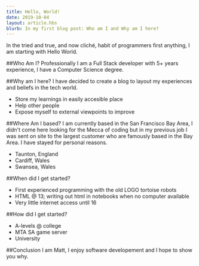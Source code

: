 ```yaml
---
title: Hello, World!
date: 2019-10-04
layout: article.hbs
blurb: In my first blog post: Who am I and Why am I here?
---
```

In the tried and true, and now cliché, habit of programmers first anything, I am starting with Hello World.

##Who Am I?
Professionally I am a Full Stack developer with 5+ years experience, I have a Computer Science degree.

##Why am I here?
I have decided to create a blog to layout my experiences and beliefs in the tech world.
- Store my learnings in easily accesible place
- Help other people
- Expose myself to external viewpoints to improve

##Where Am I based?
I am currently based in the San Francisco Bay Area, I didn't come here looking for the Mecca of coding but in my previous job I was sent on site to the largest customer who are famously based in the Bay Area. I have stayed for personal reasons.
- Taunton, England
- Cardiff, Wales
- Swansea, Wales

##When did I get started?
- First experienced programming with the old LOGO tortoise robots
- HTML @ 13; writing out html in notebooks when no computer available
- Very little internet access until 16

##How did I get started?
- A-levels @ college
- MTA SA game server
- University

##Conclusion
I am Matt, I enjoy software developement and I hope to show you why.
